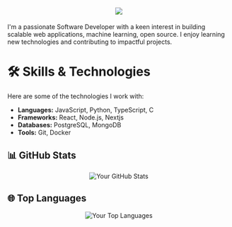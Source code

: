 <h1 align="center">
  <img src="https://readme-typing-svg.herokuapp.com/?font=Righteous&size=35&center=true&vCenter=true&width=500&height=70&duration=4000&lines=Hi+👋;+I'm+Elizabeth+Panashe+Pfachi;"/>
</h1>

I'm a passionate  Software Developer with a keen interest in  building scalable web applications, machine learning, open source. I enjoy learning new technologies and contributing to impactful projects.

# 🛠️ Skills & Technologies

Here are some of the technologies I work with:

*   **Languages:** JavaScript, Python, TypeScript, C
*   **Frameworks:** React, Node.js, Nextjs
*   **Databases:** PostgreSQL, MongoDB
*   **Tools:** Git, Docker

## 📊 GitHub Stats

<p align="center">
  <img src="https://github-readme-stats.vercel.app/api?username=PenguinPepper&show_icons=true&theme=radical&include_all_commits=true&count_private=true" alt="Your GitHub Stats" />
</p>

## 🌐 Top Languages

<p align="center">
  <img src="https://github-readme-stats.vercel.app/api/top-langs/?username=PenguinPepper&layout=compact&theme=radical" alt="Your Top Languages" />
</p>

<!--


## 🤝 Connect with me

*   [LinkedIn](https://www.linkedin.com/in/your-linkedin-profile)
*   [Twitter](https://twitter.com/your-twitter-handle)
*   [Your Website/Portfolio (if any)](https://your-website.com)

<section align="center">
  <a href="https://www.linkedin.com/in/elizabethpfachi" target="_blank">
    <img src="https://img"

**PenguinPepper/PenguinPepper** is a ✨ _special_ ✨ repository because its `README.md` (this file) appears on your GitHub profile.

Here are some ideas to get you started:

- 🔭 I’m currently working on ...
- 🌱 I’m currently learning ...
- 👯 I’m looking to collaborate on ...
- 🤔 I’m looking for help with ...
- 💬 Ask me about ...
- 📫 How to reach me: ...
- 😄 Pronouns: ...
- ⚡ Fun fact: ...
-->
